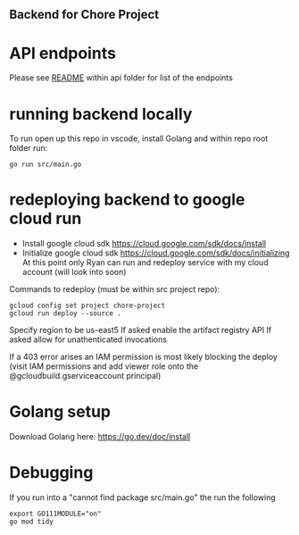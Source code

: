 ## Backend for Chore Project

# API endpoints

Please see [README](./api/README.md) within api folder for list of the endpoints

# running backend locally

To run open up this repo in vscode, install Golang and within repo root folder run:

```
go run src/main.go
```

# redeploying backend to google cloud run

- Install google cloud sdk https://cloud.google.com/sdk/docs/install
- Initialize google cloud sdk https://cloud.google.com/sdk/docs/initializing
  At this point only Ryan can run and redeploy service with my cloud account (will look into soon)

Commands to redeploy (must be within src project repo):

```
gcloud config set project chore-project
gcloud run deploy --source .
```

Specify region to be us-east5
If asked enable the artifact registry API
If asked allow for unathenticated invocations

If a 403 error arises an IAM permission is most likely blocking the deploy
(visit IAM permissions and add viewer role onto the @gcloudbuild.gserviceaccount principal)

# Golang setup

Download Golang here: https://go.dev/doc/install

# Debugging

If you run into a "cannot find package src/main.go" the run the following

```
export GO111MODULE="on"
go mod tidy
```
